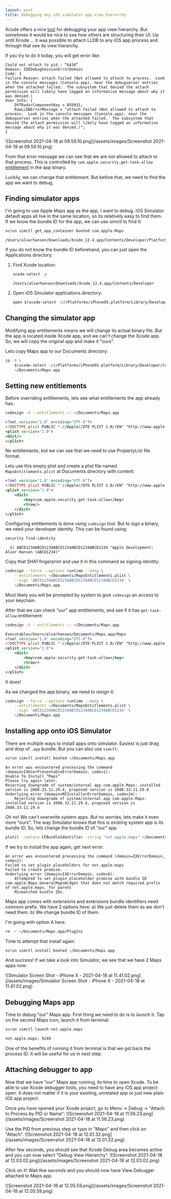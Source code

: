 ```yaml
---
layout: post
title: Debugging any iOS simulator app view hierarchy
---
```


Xcode offers a nice [tool](https://developer.apple.com/library/archive/documentation/ToolsLanguages/Conceptual/Xcode_Overview/ExaminingtheViewHierarchy.html) for debugging your 
app view hierarchy. But sometimes it would be nice to see how others are 
structuring their UI. Up  until Xcode ... it was possible to attach LLDB to any 
iOS app process and  through that see its view hierarchy.

If you try to do it today, you will get error like: 
```
Could not attach to pid : “6430”
Domain: IDEDebugSessionErrorDomain
Code: 3
Failure Reason: attach failed (Not allowed to attach to process.  Look in the console messages (Console.app), near the debugserver entries when the attached failed.  The subsystem that denied the attach permission will likely have logged an informative message about why it was denied.)
User Info: {
    DVTRadarComponentKey = 855031;
    RawLLDBErrorMessage = "attach failed (Not allowed to attach to process.  Look in the console messages (Console.app), near the debugserver entries when the attached failed.  The subsystem that denied the attach permission will likely have logged an informative message about why it was denied.)";
}
```
![Screenshot 2021-04-18 at 09.59.10.png](/assets/images/Screenshot 2021-04-18 at 09.59.10.png)

From that error message we can see that we are not allowed to attach to that 
process. This is controlled by `com.apple.security.get-task-allow` [entitlement](https://developer.apple.com/documentation/bundleresources/entitlements) 
in the app binary.

Luckily, we can change that entitlement. But before that, we need to find the 
app we want to debug.

## Finding simulator apps

I'm going to use Apple Maps app as the app, I want to debug. iOS Simulator 
default apps all live in the same location, so its relatively easy to find them.
If we know the bundle ID for the app, we can use simctl to find it: 
```sh
xcrun simctl get_app_container booted com.apple.Maps
```

```
/Users/alvarhansen/Downloads/Xcode_12.4.app/Contents/Developer/Platforms/iPhoneOS.platform/Library/Developer/CoreSimulator/Profiles/Runtimes/iOS.simruntime/Contents/Resources/RuntimeRoot/Applications/Maps.app
```

If you do not know the bundle ID beforehand, you can just open the Applications
directory:

1. Find Xcode location:

	```sh
	xcode-select -p
	```

	```
	/Users/alvarhansen/Downloads/Xcode_12.4.app/Contents/Developer
	```

2. Open iOS Simulator applications directory:

	```sh
	open $(xcode-select -p)/Platforms/iPhoneOS.platform/Library/Developer/CoreSimulator/Profiles/Runtimes/iOS.simruntime/Contents/Resources/RuntimeRoot/Applications
	```

## Changing the simulator app

Modifying app entitlements means we will change its actual binary file. But the
app is located inside Xcode app, and we can't change the Xcode app. So, we will
copy the original app and make it "ours".

Lets copy Maps app to our Documents directory:
```sh
cp -R \
	$(xcode-select -p)/Platforms/iPhoneOS.platform/Library/Developer/CoreSimulator/Profiles/Runtimes/iOS.simruntime/Contents/Resources/RuntimeRoot/Applications/Maps.app \
	~/Documents/Maps.app
```

## Setting new entitlements

Before overriding entitlements, lets see what entitlements the app already has:

```sh
codesign -d --entitlements :- ~/Documents/Maps.app
```

```xml
<?xml version="1.0" encoding="UTF-8"?>
<!DOCTYPE plist PUBLIC "-//Apple//DTD PLIST 1.0//EN" "http://www.apple.com/DTDs/PropertyList-1.0.dtd">
<plist version="1.0">
<dict/>
</plist>
```

No entitlements, but we can see that we need to use PropertyList file format.

Lets use this empty plist and create a plist file named `MapsEntitlements.plist`
at Documents directory with content:

```xml
<?xml version="1.0" encoding="UTF-8"?>
<!DOCTYPE plist PUBLIC "-//Apple//DTD PLIST 1.0//EN" "http://www.apple.com/DTDs/PropertyList-1.0.dtd">
<plist version="1.0">
	<dict>
		<key>com.apple.security.get-task-allow</key>
		<true/>
	</dict>
</plist>
```

Configuring entitlements is done using `codesign` tool. But to sign a binary, 
we need your developer identity. This can be found using:

```sh
security find-identity
```

```
  1) ABCD1234ABCD1234ABCD1234ABCD1234ABCD1234 "Apple Development: Alvar Hansen (ABCD1234)"
```

Copy that SHA1 fingerprint and use it in this command as signing identity:

```sh
codesign --force --options runtime --deep \
	--entitlements ~/Documents/MapsEntitlements.plist \
	--sign 'ABCD1234ABCD1234ABCD1234ABCD1234ABCD1234' \
	~/Documents/Maps.app
```

Most likely you will be prompted by system to give `codesign` an access to your
keychain.

After that we can check "our" app entitlements, and see if it has `get-task-allow`
entitlement:

```sh
codesign -d --entitlements :- ~/Documents/Maps.app
```

```xml
Executable=/Users/alvarhansen/Documents/Maps.app/Maps
<?xml version="1.0" encoding="UTF-8"?>
<!DOCTYPE plist PUBLIC "-//Apple//DTD PLIST 1.0//EN" "http://www.apple.com/DTDs/PropertyList-1.0.dtd">
<plist version="1.0">
	<dict>
		<key>com.apple.security.get-task-allow</key>
		<true/>
	</dict>
</plist>
```

It does!

As we changed the app binary, we need to resign it:

```sh
codesign --force --options runtime --deep \
	--entitlements ~/Documents/MapsEntitlements.plist \
	--sign 'ABCD1234ABCD1234ABCD1234ABCD1234ABCD1234' \
	~/Documents/Maps.app
```

## Installing app onto iOS Simulator

There are multiple ways to install apps onto simulator. Easiest is just drag and
drop of `.app` bundle. But you can also use `simctl`:

```sh
xcrun simctl install booted ~/Documents/Maps.app
```

```
An error was encountered processing the command (domain=IXUserPresentableErrorDomain, code=1):
Unable To Install “Maps”
Please try again later.
Rejecting downgrade of system/internal app com.apple.Maps: installed version is 2608.33.11.29.4, proposed version is 2608.33.11.29.4
Underlying error (domain=MIInstallerErrorDomain, code=34):
	Rejecting downgrade of system/internal app com.apple.Maps: installed version is 2608.33.11.29.4, proposed version is 2608.33.11.29.4
```

Oh no! We can't overwrite system apps. But no worries, lets make it even more "ours".
The way Simulator knows that this is existing system app is its bundle ID. So,
lets change the bundle ID of "our" app.

```sh
plutil -replace CFBundleIdentifier -string "not.apple.maps" ~/Documents/Maps.app/Info.plist
```

If we try to install the app again, get next error:

```
An error was encountered processing the command (domain=IXErrorDomain, code=2):
Failed to set plugin placeholders for not.apple.maps
Failed to create promise.
Underlying error (domain=IXErrorDomain, code=8):
	Attempted to set plugin placeholder promise with bundle ID com.apple.Maps.GeneralMapsWidget that does not match required prefix of not.apple.maps. for parent
	Mismatched bundle IDs.
```

Maps app comes with extensions and extensions bundle identifiers need common 
prefix. We have 2 options here:
a) We just delete them as we don't need them.
b) We change bundle ID of them.

I'm going with option A here:

```sh
rm -r ~/Documents/Maps.app/PlugIns
```

Time to attempt that install again:

```sh
xcrun simctl install booted ~/Documents/Maps.app
```

And success! If we take a look into Simulator, we see that we have 2 Maps apps
now:

![Simulator Screen Shot - iPhone X - 2021-04-18 at 11.41.02.png](/assets/images/Simulator Screen Shot - iPhone X - 2021-04-18 at 11.41.02.png)

## Debugging Maps app

Time to debug "our" Maps app. First thing we need to do is to launch it. Tap on
the second Maps icon, launch it from terminal:

```sh
xcrun simctl launch not.apple.maps
```

```sh
not.apple.maps: 9249
```
One of the benefits of running it from terminal is that we get back the process ID.
It will be useful for us in next step.

## Attaching debugger to app

Now that we have "our" Maps app running, its time to open Xcode. To be able to
use Xcode debugger tools, you need to have any iOS app project open. It does not
matter if it is your existing, unrelated app or just new plain iOS app project.

Once you have opened your Xcode project, go to Menu -> Debug -> "Attach to Process by PID or Name":
![Screenshot 2021-04-18 at 11.56.23.png](/assets/images/Screenshot 2021-04-18 at 11.56.23.png)


Use the PID from previous step or type in "Maps" and then click on "Attach".
![Screenshot 2021-04-18 at 12.01.32.png](/assets/images/Screenshot 2021-04-18 at 12.01.32.png)

After few seconds, you should see that Xcode Debug area becomes active and you
can now select "Debug View Hierarchy".
![Screenshot 2021-04-18 at 12.03.02.png](/assets/images/Screenshot 2021-04-18 at 12.03.02.png)

Click on it! Wait few seconds and you should now have View Debugger attached to 
Maps app.

![Screenshot 2021-04-18 at 12.05.59.png](/assets/images/Screenshot 2021-04-18 at 12.05.59.png)

